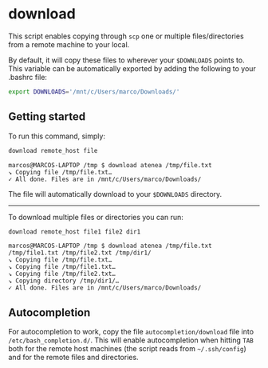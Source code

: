 # download

This script enables copying through `scp` one or multiple files/directories from a remote machine to your local.

By default, it will copy these files to wherever your `$DOWNLOADS` points to. This variable can be automatically exported by adding the following to your .bashrc file:

```bash
export DOWNLOADS='/mnt/c/Users/marco/Downloads/'
```

## Getting started

To run this command, simply:

```bash
download remote_host file
```

```text
marcos@MARCOS-LAPTOP /tmp $ download atenea /tmp/file.txt
↘ Copying file /tmp/file.txt…
✓ All done. Files are in /mnt/c/Users/marco/Downloads/
```

The file will automatically download to your `$DOWNLOADS` directory.

---

To download multiple files or directories you can run:

```bash
download remote_host file1 file2 dir1
```

```text
marcos@MARCOS-LAPTOP /tmp $ download atenea /tmp/file.txt /tmp/file1.txt /tmp/file2.txt /tmp/dir1/
↘ Copying file /tmp/file.txt…
↘ Copying file /tmp/file1.txt…
↘ Copying file /tmp/file2.txt…
↘ Copying directory /tmp/dir1/…
✓ All done. Files are in /mnt/c/Users/marco/Downloads/
```

## Autocompletion

For autocompletion to work, copy the file `autocompletion/download` file into `/etc/bash_completion.d/`. This will enable autocompletion when hitting `TAB` both for the remote host machines (the script reads from `~/.ssh/config`) and for the remote files and directories.
